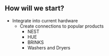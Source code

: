 ## How will we start?
- Integrate into current hardware
	- Create connections to popular products
		- NEST
		- HUE
		- BRINKS
		- Washers and Dryers
